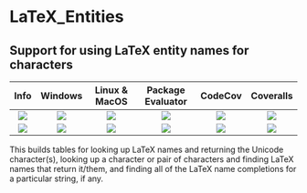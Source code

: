 # LaTeX_Entities
## Support for using LaTeX entity names for characters

| **Info** | **Windows** | **Linux & MacOS** | **Package Evaluator** | **CodeCov** | **Coveralls** |
|:------------------:|:------------------:|:---------------------:|:-----------------:|:---------------------:|:-----------------:|
| [![][license-img]][license-url] | [![][app-s-img]][app-s-url] | [![][travis-s-img]][travis-url] | [![][pkg-s-img]][pkg-s-url] | [![][codecov-img]][codecov-url] | [![][coverall-s-img]][coverall-s-url]
| [![][gitter-img]][gitter-url] | [![][app-m-img]][app-m-url] | [![][travis-m-img]][travis-url] | [![][pkg-m-img]][pkg-m-url] | [![][codecov-img]][codecov-url] | [![][coverall-m-img]][coverall-m-url]

[license-img]:  http://img.shields.io/badge/license-MIT-brightgreen.svg?style=flat
[license-url]:  LICENSE.md

[gitter-img]:   https://badges.gitter.im/Join%20Chat.svg
[gitter-url]:   https://gitter.im/JuliaString/Lobby?utm_source=badge&utm_medium=badge&utm_campaign=pr-badge

[travis-url]:   https://travis-ci.org/JuliaString/LaTeX_Entities.jl
[travis-s-img]: https://travis-ci.org/JuliaString/LaTeX_Entities.jl.svg
[travis-m-img]: https://travis-ci.org/JuliaString/LaTeX_Entities.jl.svg?branch=master

[app-s-url]:    https://ci.appveyor.com/project/ScottPJones/latex-entities-jl
[app-m-url]:    https://ci.appveyor.com/project/ScottPJones/latex-entities-jl/branch/master
[app-s-img]:    https://ci.appveyor.com/api/projects/status/ok2sdq4u5xwlc6b0?svg=true
[app-m-img]:    https://ci.appveyor.com/api/projects/status/ok2sdq4u5xwlc6b0/branch/master?svg=true

[pkg-s-url]:    http://pkg.julialang.org/detail/LaTeX_Entities
[pkg-m-url]:    http://pkg.julialang.org/detail/LaTeX_Entities
[pkg-s-img]:    http://pkg.julialang.org/badges/LaTeX_Entities_0.6.svg
[pkg-m-img]:    http://pkg.julialang.org/badges/LaTeX_Entities_0.7.svg

[codecov-url]:  https://codecov.io/gh/JuliaString/LaTeX_Entities.jl
[codecov-img]:  https://codecov.io/gh/JuliaString/LaTeX_Entities.jl/branch/master/graph/badge.svg

[coverall-s-url]: https://coveralls.io/github/JuliaString/LaTeX_Entities.jl
[coverall-m-url]: https://coveralls.io/github/JuliaString/LaTeX_Entities.jl?branch=master
[coverall-s-img]: https://coveralls.io/repos/github/JuliaString/LaTeX_Entities.jl/badge.svg
[coverall-m-img]: https://coveralls.io/repos/github/JuliaString/LaTeX_Entities.jl/badge.svg?branch=master


This builds tables for looking up LaTeX names and returning the Unicode character(s),
looking up a character or pair of characters and finding LaTeX names that return it/them,
and finding all of the LaTeX name completions for a particular string, if any.
